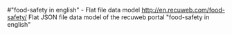 #"food-safety in english" - Flat file data model
http://en.recuweb.com/food-safety/
Flat JSON file data model of the recuweb portal "food-safety in english"
